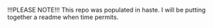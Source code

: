 !!!PLEASE NOTE!!!
This repo was populated in haste. I will be putting together a readme when time permits.
